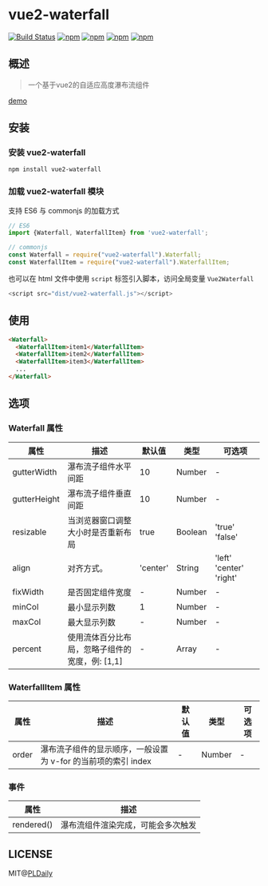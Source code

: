 # vue2-waterfall

[![Build Status](https://travis-ci.org/PLDaily/vue2-waterfall.svg?branch=master)](https://travis-ci.org/PLDaily/vue2-waterfall)
[![npm](https://img.shields.io/npm/v/vue2-waterfall.svg)](https://www.npmjs.com/package/vue2-waterfall)
[![npm](https://img.shields.io/npm/dt/vue2-waterfall.svg)](https://www.npmjs.com/package/vue2-waterfall)
[![npm](https://img.shields.io/npm/l/vue2-waterfall.svg)](https://www.npmjs.com/package/vue2-waterfall)
[![npm](https://img.shields.io/badge/code_style-standard-brightgreen.svg)](https://github.com/standard/standard)

## 概述
> 一个基于vue2的自适应高度瀑布流组件

[demo](http://67.218.146.247:8088/)

## 安装

### 安装 vue2-waterfall

```sh
npm install vue2-waterfall
```

### 加载 vue2-waterfall 模块

支持 ES6 与 commonjs 的加载方式

```js
// ES6
import {Waterfall, WaterfallItem} from 'vue2-waterfall';

// commonjs
const Waterfall = require("vue2-waterfall").Waterfall;
const WaterfallItem = require("vue2-waterfall").WaterfallItem;
```
也可以在 html 文件中使用 `script` 标签引入脚本，访问全局变量 `Vue2Waterfall`

```js
<script src="dist/vue2-waterfall.js"></script>
```

## 使用

```html
<Waterfall>
  <WaterfallItem>item1</WaterfallItem>
  <WaterfallItem>item2</WaterfallItem>
  <WaterfallItem>item3</WaterfallItem>
  ...
</Waterfall>
```

## 选项

### Waterfall 属性

| 属性             | 描述                                           | 默认值       | 类型      | 可选项                   |
| --------------- | ---------------------------------------------- | ----------- | --------- | ------------------------ |
| gutterWidth     | 瀑布流子组件水平间距                             | 10          | Number    |           -              |
| gutterHeight    | 瀑布流子组件垂直间距                             | 10          | Number    |           -              |
| resizable       | 当浏览器窗口调整大小时是否重新布局                 | true        | Boolean   |  'true' 'false'          |
| align           | 对齐方式。                                      | 'center'    | String    |  'left' 'center' 'right' |
| fixWidth        | 是否固定组件宽度                                 |      -      | Number    |           -              |
| minCol          | 最小显示列数                                     | 1           | Number    |           -              |
| maxCol          | 最大显示列数                                     |      -      | Number    |           -              |
| percent         | 使用流体百分比布局，忽略子组件的宽度，例: [1,1]     |      -      | Array     |           -              |

### WaterfallItem 属性

| 属性    | 描述                                                      | 默认值       | 类型      | 可选项                    |
| ------- | -------------------------------------------------------- | ------------ | --------- | ------------------------ |
| order   | 瀑布流子组件的显示顺序，一般设置为 v-for 的当前项的索引 index  |      -      | Number    |           -              |

### 事件

| 属性            | 描述                                     |
| -------------- | ---------------------------------------- |
| rendered()     | 瀑布流组件渲染完成，可能会多次触发           |


## LICENSE

MIT@[PLDaily](https://github.com/PLDaily)
